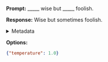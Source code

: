 **Prompt:**
_____ wise but _____ foolish.

**Response:**
Wise but sometimes foolish.

<details><summary>Metadata</summary>

- Duration: 721 ms
- Datetime: 2023-09-02T22:13:54.725108
- Model: gpt-3.5-turbo-0613

</details>

**Options:**
```json
{"temperature": 1.0}
```

